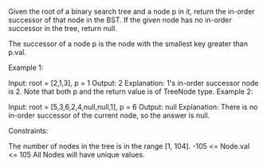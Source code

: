 Given the root of a binary search tree and a node p in it, return the in-order successor of that node in the BST. If the
given node has no in-order successor in the tree, return null.

The successor of a node p is the node with the smallest key greater than p.val.

Example 1:

Input: root = [2,1,3], p = 1
Output: 2
Explanation: 1's in-order successor node is 2. Note that both p and the return value is of TreeNode type.
Example 2:

Input: root = [5,3,6,2,4,null,null,1], p = 6
Output: null
Explanation: There is no in-order successor of the current node, so the answer is null.

Constraints:

The number of nodes in the tree is in the range [1, 104].
-105 <= Node.val <= 105
All Nodes will have unique values.